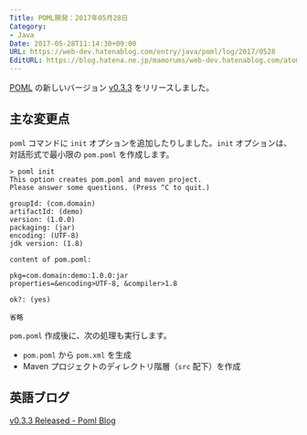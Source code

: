 ```yaml
---
Title: POML開発：2017年05月28日
Category:
- Java
Date: 2017-05-28T11:14:30+09:00
URL: https://web-dev.hatenablog.com/entry/java/poml/log/2017/0528
EditURL: https://blog.hatena.ne.jp/mamorums/web-dev.hatenablog.com/atom/entry/10328749687254272524
---
```


[POML](https://github.com/mamorum/poml) の新しいバージョン [v0.3.3](https://github.com/mamorum/poml/releases/tag/v0.3.3) をリリースしました。


## 主な変更点
`poml` コマンドに `init` オプションを追加したりしました。`init` オプションは、対話形式で最小限の `pom.poml` を作成します。

```
> poml init
This option creates pom.poml and maven project.
Please answer some questions. (Press ^C to quit.)

groupId: (com.domain)
artifactId: (demo)
version: (1.0.0)
packaging: (jar)
encoding: (UTF-8)
jdk version: (1.8)

content of pom.poml:

pkg=com.domain:demo:1.0.0:jar
properties=&encoding>UTF-8, &compiler>1.8

ok?: (yes)

省略
```

`pom.poml` 作成後に、次の処理も実行します。

- `pom.poml` から `pom.xml` を生成
- Maven プロジェクトのディレクトリ階層（`src` 配下）を作成


## 英語ブログ
[v0.3.3 Released - Poml Blog](http://java-poml.blogspot.jp/2017/05/28-v0.3.3-released.html)
